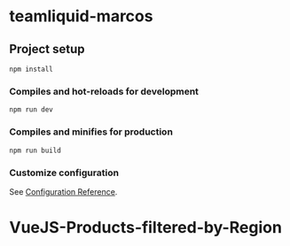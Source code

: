 # teamliquid-marcos

## Project setup
```
npm install
```

### Compiles and hot-reloads for development
```
npm run dev
```

### Compiles and minifies for production
```
npm run build
```

### Customize configuration
See [Configuration Reference](https://cli.vuejs.org/config/).
# VueJS-Products-filtered-by-Region
